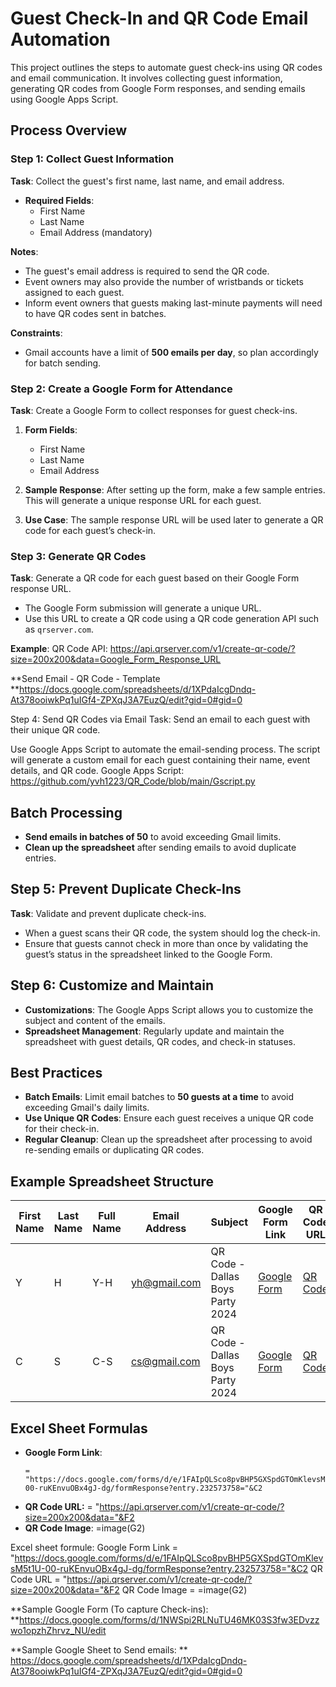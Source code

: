 # Guest Check-In and QR Code Email Automation

This project outlines the steps to automate guest check-ins using QR codes and email communication. It involves collecting guest information, generating QR codes from Google Form responses, and sending emails using Google Apps Script.

## Process Overview

### Step 1: Collect Guest Information

**Task**: Collect the guest's first name, last name, and email address.

- **Required Fields**:
  - First Name
  - Last Name
  - Email Address (mandatory)
  
**Notes**:
- The guest's email address is required to send the QR code.
- Event owners may also provide the number of wristbands or tickets assigned to each guest.
- Inform event owners that guests making last-minute payments will need to have QR codes sent in batches.

**Constraints**:
- Gmail accounts have a limit of **500 emails per day**, so plan accordingly for batch sending.

### Step 2: Create a Google Form for Attendance

**Task**: Create a Google Form to collect responses for guest check-ins.

1. **Form Fields**:
   - First Name
   - Last Name
   - Email Address

2. **Sample Response**:
   After setting up the form, make a few sample entries. This will generate a unique response URL for each guest.

3. **Use Case**:
   The sample response URL will be used later to generate a QR code for each guest’s check-in.

### Step 3: Generate QR Codes

**Task**: Generate a QR code for each guest based on their Google Form response URL.

- The Google Form submission will generate a unique URL.
- Use this URL to create a QR code using a QR code generation API such as `qrserver.com`.

**Example**:
QR Code API: https://api.qrserver.com/v1/create-qr-code/?size=200x200&data=Google_Form_Response_URL


**Send Email - QR Code - Template
**https://docs.google.com/spreadsheets/d/1XPdaIcgDndq-At378ooiwkPq1uIGf4-ZPXqJ3A7EuzQ/edit?gid=0#gid=0


Step 4: Send QR Codes via Email
Task: Send an email to each guest with their unique QR code.

Use Google Apps Script to automate the email-sending process.
The script will generate a custom email for each guest containing their name, event details, and QR code.
Google Apps Script:
https://github.com/yvh1223/QR_Code/blob/main/Gscript.py

## Batch Processing

- **Send emails in batches of 50** to avoid exceeding Gmail limits.
- **Clean up the spreadsheet** after sending emails to avoid duplicate entries.

## Step 5: Prevent Duplicate Check-Ins

**Task**: Validate and prevent duplicate check-ins.

- When a guest scans their QR code, the system should log the check-in.
- Ensure that guests cannot check in more than once by validating the guest’s status in the spreadsheet linked to the Google Form.

## Step 6: Customize and Maintain

- **Customizations**: The Google Apps Script allows you to customize the subject and content of the emails.
- **Spreadsheet Management**: Regularly update and maintain the spreadsheet with guest details, QR codes, and check-in statuses.

## Best Practices

- **Batch Emails**: Limit email batches to **50 guests at a time** to avoid exceeding Gmail's daily limits.
- **Use Unique QR Codes**: Ensure each guest receives a unique QR code for their check-in.
- **Regular Cleanup**: Clean up the spreadsheet after processing to avoid re-sending emails or duplicating QR codes.

## Example Spreadsheet Structure

| First Name | Last Name | Full Name | Email Address    | Subject                         | Google Form Link               | QR Code URL                    | QR Code Image                 |
|------------|-----------|-----------|------------------|---------------------------------|---------------------------------|--------------------------------|-------------------------------|
| Y          | H         | Y-H       | yh@gmail.com      | QR Code - Dallas Boys Party 2024 | [Google Form](#)                | [QR Code](#)                   | QR Code Image                 |
| C          | S         | C-S       | cs@gmail.com      | QR Code - Dallas Boys Party 2024 | [Google Form](#)                | [QR Code](#)                   | QR Code Image                 |


## Excel Sheet Formulas

- **Google Form Link**:
  ```excel
  = "https://docs.google.com/forms/d/e/1FAIpQLSco8pvBHP5GXSpdGTOmKlevsM5t1U-00-ruKEnvuOBx4gJ-dg/formResponse?entry.232573758="&C2
- **QR Code URL:**
= "https://api.qrserver.com/v1/create-qr-code/?size=200x200&data="&F2
- **QR Code Image**:
=image(G2)



Excel sheet formule: 
  Google Form Link =
   "https://docs.google.com/forms/d/e/1FAIpQLSco8pvBHP5GXSpdGTOmKlevsM5t1U-00-ruKEnvuOBx4gJ-dg/formResponse?entry.232573758="&C2
  QR Code URL =
  "https://api.qrserver.com/v1/create-qr-code/?size=200x200&data="&F2
 QR Code Image =
  =image(G2)

**Sample Google Form (To capture Check-ins): 
**https://docs.google.com/forms/d/1NWSpi2RLNuTU46MK03S3fw3EDvzzwo1opzhZhrvz_NU/edit

**Sample Google Sheet to Send emails: 
**
https://docs.google.com/spreadsheets/d/1XPdaIcgDndq-At378ooiwkPq1uIGf4-ZPXqJ3A7EuzQ/edit?gid=0#gid=0
